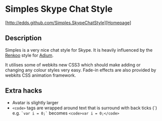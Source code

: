 # Simples Skype Chat Style
[http://edds.github.com/Simples.SkypeChatStyle][Homepage]

## Description

Simples is a very nice chat style for Skype. It is heavily influenced by the [Renkoo][Renkoo] style for [Adium][Adium]. 

It utilises some of webkits new CSS3 which should make adding or changing any colour styles very easy. Fade-in effects are also provided by webkits CSS animation framework.

## Extra hacks

* Avatar is slightly larger
* `<code>` tags are wrapped around text that is surround with back ticks (&#96;)  
  e.g. `` `var i = 0;` `` becomes `<code>var i = 0;</code>`


[Renkoo]: http://www.adiumxtras.com/index.php?a=xtras&xtra_id=2160
[Adium]: http://www.adium.im
